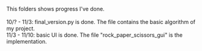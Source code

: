 This folders shows progress I've done. </br>
</br>
10/? - 11/3: final_version.py is done. The file contains the basic algorithm of my project. </br>
11/3 - 11/10: basic UI is done. The file "rock_paper_scissors_gui" is the implementation. 
